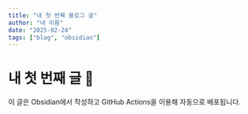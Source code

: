 ```yaml
---
title: "내 첫 번째 블로그 글"
author: "내 이름"
date: "2025-02-24"
tags: ["blog", "obsidian"]
---
```


# 내 첫 번째 글 🚀
이 글은 Obsidian에서 작성하고 GitHub Actions을 이용해 자동으로 배포됩니다.
